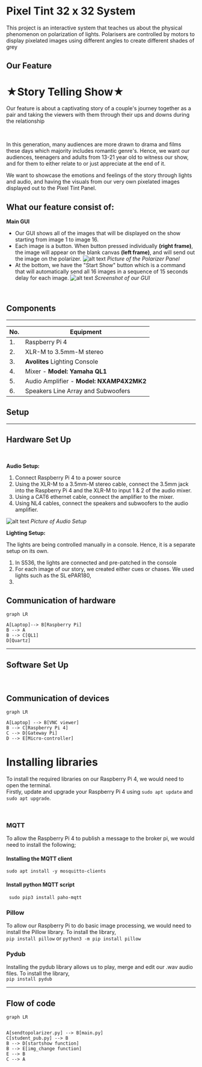 # Pixel Tint 32 x 32 System
This project is an interactive system that teaches us about the physical phenomenon on polarization of lights. Polarisers are controlled by motors to display pixelated images using different angles to create different shades of grey
## Our Feature

# ★Story Telling Show★
Our feature is about a captivating story of a couple's journey together as a pair and taking the viewers with them through their ups and downs during the relationship

<br>

In this generation, many audiences are more drawn to drama and films these days which majority includes romantic genre's. Hence, we want our audiences, teenagers and adults from 13-21 year old to witness our show, and for them to either relate to or just appreciate at the end of it.
<br>

We want to showcase the emotions and feelings of the story through lights and audio, and having the visuals from our very own pixelated images displayed out to the Pixel Tint Panel.
## What our feature consist of:
**Main GUI** 
- Our GUI shows all of the images that will be displayed on the show starting from image 1 to image 16.
- Each image is a button. When button pressed individually **(right frame)**, the image will appear on the blank canvas **(left frame)**, and will send out the image on the polarizer.
![alt text](diagram/Panel.jpg)
*Picture of the Polarizer Panel*
- At the bottom, we have the "Start Show" button which is a command that will automatically send all 16 images in a sequence of 15 seconds delay for each image.
![alt text](diagram/Show_GUI.png)
*Screenshot of our GUI*

<br>

## Components
---
| No. | Equipment |
| ----------- | ----------- |
| 1. | Raspberry Pi 4 |
| 2. |  XLR-M to 3.5mm-M stereo |
| 3. |  **Avolites** Lighting Console |
| 4. |  Mixer - **Model: Yamaha QL1**|
| 5. |  Audio Amplifier - **Model: NXAMP4X2MK2**|
| 6. |  Speakers Line Array and Subwoofers|


## Setup
---
## **Hardware Set Up**

<br>

**Audio Setup:**
<br>

1. Connect Raspberry Pi 4 to a power source
2. Using the XLR-M to a 3.5mm-M stereo cable, connect the 3.5mm jack into the Raspberry Pi 4 and the XLR-M to input 1 & 2 of the audio mixer.
3. Using a CAT6 ethernet cable, connect the amplifier to the mixer.
4. Using NL4 cables, connect the speakers and subwoofers to the audio amplifier.

![alt text](diagram/audiosetup.jpg)
*Picture of Audio Setup*

**Lighting Setup:**
<br>

The lights are being controlled manually in a console. Hence, it is a separate setup on its own.
<br>

1. In S536, the lights are connected and pre-patched in the console
2. For each image of our story, we created either cues or chases. We used lights such as the SL ePAR180,
3. 


## Communication of hardware 

```mermaid
graph LR

A[Laptop]--> B[Raspberry Pi]
B --> A
B --> C[QL1]
D[Quartz]

```

---

## **Software Set Up** ##

<br>

## Communication of devices

```mermaid
graph LR

A[Laptop] --> B[VNC viewer]
B --> C[Raspberry Pi 4]
C --> D[Gateway Pi]
D --> E[Micro-controller]

```
# **Installing libraries**

To install the required libraries on our Raspberry Pi 4, we would need to open the terminal.
<br>
Firstly, update and upgrade your Raspberry Pi 4 using ```sudo apt update``` and ```sudo apt upgrade```.

<br>

### **MQTT**
To allow the Raspberry Pi 4 to publish a message to the broker pi, we would need to install the following;



#### Installing the MQTT client
```sudo apt install -y mosquitto-clients```
<br>
#### Install python MQTT script 
``` sudo pip3 install paho-mqtt```

### **Pillow**
To allow our Raspberry Pi to do basic image processing, we would need to install the Pillow library. To install the library,
<br>
```pip install pillow``` or ```python3 -m pip install pillow```

### **Pydub**
Installing the pydub library allows us to play, merge and edit our .wav audio files. To install the library,
<br>
```pip install pydub```








---
## Flow of code ##



```mermaid
graph LR


A[sendtopolarizer.py] --> B[main.py]
C[student_pub.py] --> B
B --> D[startshow function]
B --> E[img_change function]
E --> B
C --> A

```

